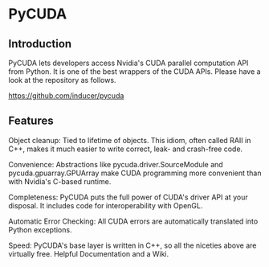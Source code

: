 # PyCUDA

## Introduction

PyCUDA lets developers access Nvidia's CUDA parallel computation API from Python. It is one of 
the best wrappers of the CUDA APIs. Please have a look at the repository as follows. 

https://github.com/inducer/pycuda

## Features

Object cleanup: Tied to lifetime of objects. This idiom, often called RAII in C++, makes it much 
easier to write correct, leak- and crash-free code. 

Convenience: Abstractions like pycuda.driver.SourceModule and pycuda.gpuarray.GPUArray make CUDA
programming more convenient than with Nvidia's C-based runtime.

Completeness: PyCUDA puts the full power of CUDA's driver API at your disposal. It includes code 
for interoperability with OpenGL.

Automatic Error Checking: All CUDA errors are automatically translated into Python exceptions.

Speed: PyCUDA's base layer is written in C++, so all the niceties above are virtually free. Helpful 
Documentation and a Wiki.
